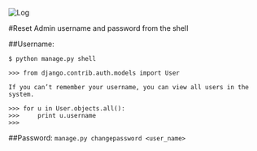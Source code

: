 

![Log](http://www.slothparadise.com/wp-content/uploads/2014/11/django.png)

#Reset Admin username and password from the shell

##Username:

```$ python manage.py shell```
```
>>> from django.contrib.auth.models import User

If you can’t remember your username, you can view all users in the system.

>>> for u in User.objects.all():
>>>     print u.username
>>>
```

##Password:
```manage.py changepassword <user_name>```

